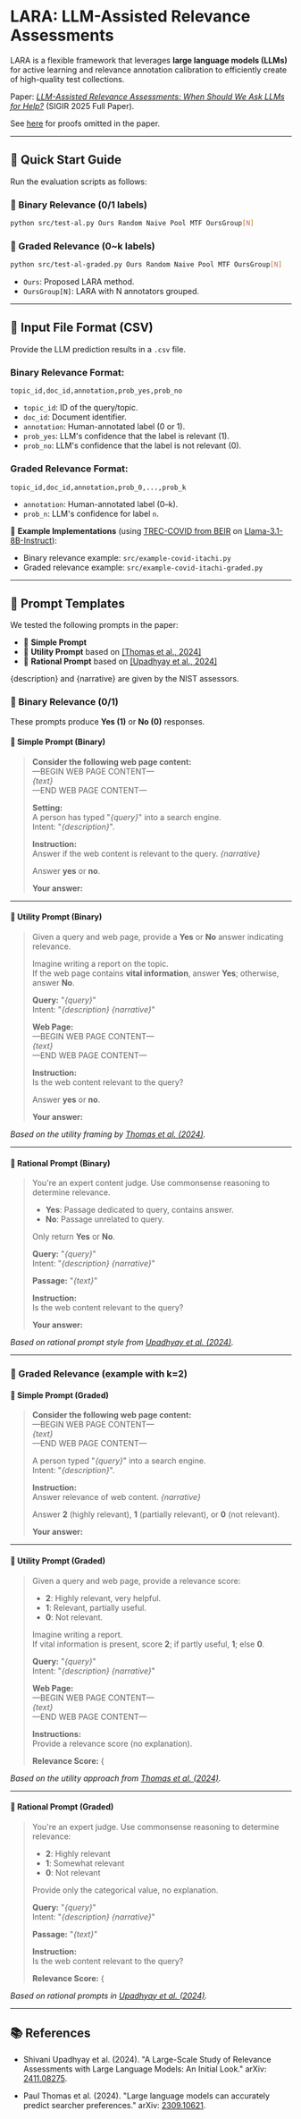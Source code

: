 # LARA: LLM-Assisted Relevance Assessments

LARA is a flexible framework that leverages **large language models (LLMs)** for active learning and relevance annotation calibration to efficiently create of high-quality test collections.

Paper: [_LLM-Assisted Relevance Assessments: When Should We Ask LLMs for Help?_](https://arxiv.org/abs/2411.06877) (SIGIR 2025 Full Paper).

See [here](docs/proof.md) for proofs omitted in the paper.

---

## 🚀 Quick Start Guide

Run the evaluation scripts as follows:

### 🔹 Binary Relevance (0/1 labels)

```bash
python src/test-al.py Ours Random Naive Pool MTF OursGroup[N]
```

### 🔸 Graded Relevance (0~k labels)

```bash
python src/test-al-graded.py Ours Random Naive Pool MTF OursGroup[N]
```

- `Ours`: Proposed LARA method.
- `OursGroup[N]`: LARA with N annotators grouped.

---

## 📂 Input File Format (CSV)

Provide the LLM prediction results in a `.csv` file.

### Binary Relevance Format:

```csv
topic_id,doc_id,annotation,prob_yes,prob_no
```

- `topic_id`: ID of the query/topic.
- `doc_id`: Document identifier.
- `annotation`: Human-annotated label (0 or 1).
- `prob_yes`: LLM's confidence that the label is relevant (1).
- `prob_no`: LLM's confidence that the label is not relevant (0).

### Graded Relevance Format:

```csv
topic_id,doc_id,annotation,prob_0,...,prob_k
```

- `annotation`: Human-annotated label (0–k).
- `prob_n`: LLM's confidence for label `n`.

📌 **Example Implementations** (using [TREC-COVID from BEIR](https://huggingface.co/datasets/BeIR/trec-covid-qrels) on [Llama-3.1-8B-Instruct](https://huggingface.co/meta-llama/Llama-3.1-8B-Instruct)):

- Binary relevance example: `src/example-covid-itachi.py`
- Graded relevance example: `src/example-covid-itachi-graded.py`

---

## 📝 Prompt Templates

We tested the following prompts in the paper:
- 📘 **Simple Prompt**
- 🔧 **Utility Prompt** based on [[Thomas et al., 2024]](https://arxiv.org/abs/2309.10621)
- 📙 **Rational Prompt** based on [[Upadhyay et al., 2024]](https://arxiv.org/abs/2411.08275)

{description} and {narrative} are given by the NIST assessors.

### 🔹 Binary Relevance (0/1)

These prompts produce **Yes (1)** or **No (0)** responses.

#### 📘 **Simple Prompt (Binary)**

> **Consider the following web page content:**  
> —BEGIN WEB PAGE CONTENT—  
> *{text}*  
> —END WEB PAGE CONTENT—  
>
> **Setting:**  
> A person has typed "*{query}*" into a search engine.  
> Intent: "*{description}*".  
>
> **Instruction:**  
> Answer if the web content is relevant to the query. *{narrative}*  
>
> Answer **yes** or **no**.  
>
> **Your answer:**

---

#### 🔧 **Utility Prompt (Binary)**

> Given a query and web page, provide a **Yes** or **No** answer indicating relevance.
>
> Imagine writing a report on the topic.  
> If the web page contains **vital information**, answer **Yes**; otherwise, answer **No**.
>
> **Query:** "*{query}*"  
> Intent: "*{description} {narrative}*"
>
> **Web Page:**  
> —BEGIN WEB PAGE CONTENT—  
> *{text}*  
> —END WEB PAGE CONTENT—
>
> **Instruction:**  
> Is the web content relevant to the query?
>
> Answer **yes** or **no**.  
>
> **Your answer:**

*Based on the utility framing by [Thomas et al. (2024)](https://arxiv.org/abs/2309.10621).*

---

#### 📙 **Rational Prompt (Binary)**

> You're an expert content judge. Use commonsense reasoning to determine relevance.
>
> - **Yes**: Passage dedicated to query, contains answer.  
> - **No**: Passage unrelated to query.
>
> Only return **Yes** or **No**.
>
> **Query:** "*{query}*"  
> Intent: "*{description} {narrative}*"
>
> **Passage:** "*{text}*"
>
> **Instruction:**  
> Is the web content relevant to the query?
>
> **Your answer:**

*Based on rational prompt style from [Upadhyay et al. (2024)](https://arxiv.org/abs/2411.08275).*

---

### 🔸 Graded Relevance (example with k=2)

#### 📘 **Simple Prompt (Graded)**

> **Consider the following web page content:**  
> —BEGIN WEB PAGE CONTENT—  
> *{text}*  
> —END WEB PAGE CONTENT—  
>
> A person typed "*{query}*" into a search engine.  
> Intent: "*{description}*".
>
> **Instruction:**  
> Answer relevance of web content. *{narrative}*  
>
> Answer **2** (highly relevant), **1** (partially relevant), or **0** (not relevant).  
>
> **Your answer:**

---

#### 🔧 **Utility Prompt (Graded)**

> Given a query and web page, provide a relevance score:
>
> - **2**: Highly relevant, very helpful.
> - **1**: Relevant, partially useful.
> - **0**: Not relevant.
>
> Imagine writing a report.  
> If vital information is present, score **2**; if partly useful, **1**; else **0**.
>
> **Query:** "*{query}*"  
> Intent: "*{description} {narrative}*"
>
> **Web Page:**  
> —BEGIN WEB PAGE CONTENT—  
> *{text}*  
> —END WEB PAGE CONTENT—
>
> **Instructions:**  
> Provide a relevance score (no explanation).  
>
> **Relevance Score:** {

*Based on the utility approach from [Thomas et al. (2024)](https://arxiv.org/abs/2309.10621).*

---

#### 📙 **Rational Prompt (Graded)**

> You're an expert judge. Use commonsense reasoning to determine relevance:
>
> - **2**: Highly relevant
> - **1**: Somewhat relevant
> - **0**: Not relevant
>
> Provide only the categorical value, no explanation.
>
> **Query:** "*{query}*"  
> Intent: "*{description} {narrative}*"
>
> **Passage:** "*{text}*"
>
> **Instruction:**  
> Is the web content relevant to the query?
>
> **Relevance Score:** {

*Based on rational prompts in [Upadhyay et al. (2024)](https://arxiv.org/abs/2411.08275).*

---

## 📚 References

- Shivani Upadhyay et al. (2024). "A Large-Scale Study of Relevance Assessments with Large Language Models: An Initial Look." arXiv: [2411.08275](https://arxiv.org/abs/2411.08275).
 
- Paul Thomas et al. (2024). "Large language models can accurately predict searcher preferences." arXiv: [2309.10621](https://arxiv.org/abs/2309.10621).
